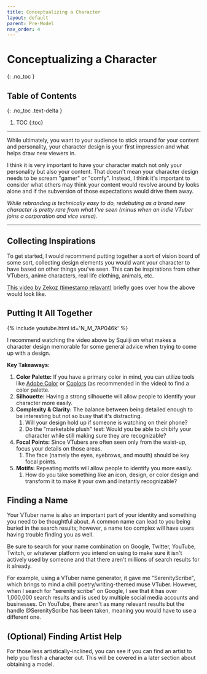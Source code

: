 ```yaml
---
title: Conceptualizing a Character
layout: default
parent: Pre-Model
nav_order: 4
---
```


# Conceptualizing a Character
{: .no_toc }

## Table of Contents
{: .no_toc .text-delta }

1. TOC
{:toc}

-----

While ultimately, you want to your audience to stick around for your content and personality, your character design is your first impression and what helps draw new viewers in.

I think it is very important to have your character match not only your personality but also your content. That doesn't mean your character design needs to be scream "gamer" or "comfy". Instead, I think it's important to consider what others may think your content would revolve around by looks alone and if the subversion of those expectations would drive them away.

*While rebranding is technically easy to do, redebuting as a brand new character is pretty rare from what I've seen (minus when an indie VTuber joins a corporation and vice versa).*

-----

## Collecting Inspirations
To get started, I would recommend putting together a sort of vision board of some sort, collecting design elements you would want your character to have based on other things you've seen. This can be inspirations from other VTubers, anime characters, real life clothing, animals, etc.

[This video by Zekoz (timestamp relavant)](https://youtu.be/B_FiUhYe9Dk?t=36&si=YJouV6Q_j6MReQTX) briefly goes over how the above would look like.

## Putting It All Together

{% include youtube.html id='N_M_7AP046k' %}

I recommend watching the video above by Squiiji on what makes a character design memorable for some general advice when trying to come up with a design.

**Key Takeaways:**
1. **Color Palette:** If you have a primary color in mind, you can utilize tools like [Adobe Color](https://color.adobe.com/) or [Coolors](https://coolors.co/) (as recommended in the video) to find a color palette.
2. **Silhouette:** Having a strong silhouette will allow people to identify your character more easily.
3. **Complexity & Clarity:** The balance between being detailed enough to be interesting but not so busy that it's distracting.
    1. Will your design hold up if someone is watching on their phone?
    2. Do the "marketable plush" test: Would you be able to chibify your character while still making sure they are recognizable?
4. **Focal Points:** Since VTubers are often seen only from the waist-up, focus your details on those areas.
    1. The face (namely the eyes, eyebrows, and mouth) should be key focal points.
5. **Motifs:** Repeating motifs will allow people to identify you more easily.
    1. How do you take something like an icon, design, or color design and transform it to make it your own and instantly recognizable?

## Finding a Name
Your VTuber name is also an important part of your identity and something you need to be thoughtful about. A common name can lead to you being buried in the search results; however, a name too complex will have users having trouble finding you as well.

Be sure to search for your name combination on Google, Twitter, YouTube, Twitch, or whatever platform you intend on using to make sure it isn't actively used by someone and that there aren't millions of search results for it already.

For example, using a VTuber name generator, it gave me "SerenityScribe", which brings to mind a chill poetry/writing-themed muse VTuber. However, when I search for "serenity scribe" on Google, I see that it has over 1,000,000 search results and is used by multiple social media accounts and businesses. On YouTube, there aren't as many relevant results but the handle @SerenityScribe has been taken, meaning you would have to use a different one.

## (Optional) Finding Artist Help
For those less artistically-inclined, you can see if you can find an artist to help you flesh a character out. This will be covered in a later section about obtaining a model.
